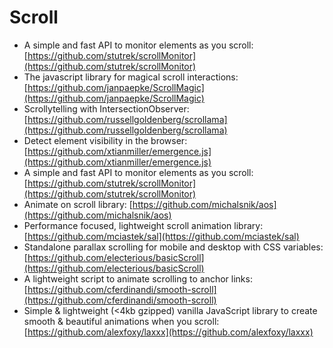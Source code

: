 # Scroll

* A simple and fast API to monitor elements as you scroll: [https://github.com/stutrek/scrollMonitor](https://github.com/stutrek/scrollMonitor)
* The javascript library for magical scroll interactions: [https://github.com/janpaepke/ScrollMagic](https://github.com/janpaepke/ScrollMagic)
* Scrollytelling with IntersectionObserver: [https://github.com/russellgoldenberg/scrollama](https://github.com/russellgoldenberg/scrollama)
* Detect element visibility in the browser: [https://github.com/xtianmiller/emergence.js](https://github.com/xtianmiller/emergence.js)
* A simple and fast API to monitor elements as you scroll: [https://github.com/stutrek/scrollMonitor](https://github.com/stutrek/scrollMonitor)
* Animate on scroll library: [https://github.com/michalsnik/aos](https://github.com/michalsnik/aos)
* Performance focused, lightweight scroll animation library: [https://github.com/mciastek/sal](https://github.com/mciastek/sal)
* Standalone parallax scrolling for mobile and desktop with CSS variables: [https://github.com/electerious/basicScroll](https://github.com/electerious/basicScroll)
* A lightweight script to animate scrolling to anchor links: [https://github.com/cferdinandi/smooth-scroll](https://github.com/cferdinandi/smooth-scroll)
* Simple & lightweight (<4kb gzipped) vanilla JavaScript library to create smooth & beautiful animations when you scroll: [https://github.com/alexfoxy/laxxx](https://github.com/alexfoxy/laxxx)
